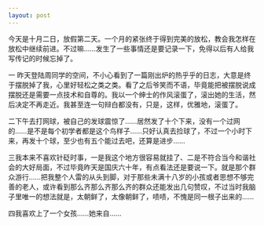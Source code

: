 ```yaml
---
layout: post
---
```

今天是十月二日，放假第二天。一个月的紧张终于得到完美的放松，教会我怎样在放松中继续前进。不过嘛……发生了一些事情还是要记录一下，免得以后有人给我写传记的时候忘掉了。
       
一 昨天登陆周同学的空间，不小心看到了一篇刚出炉的热乎乎的日志，大意是终于摆脱掉了我，心里好轻松之类之类。看了之后爷笑而不语，毕竟能把被摆脱说成摆脱还是需要一点技术和自尊的。我以一个绅士的作风滚蛋了，滚出她的生活，然后决定不再走近。我甚至连一句辩白都没有，只是，这样，优雅地，滚蛋了。
       
二下午去打网球，被自己的发球震惊了……居然发了十个下来，没有一个过网的……是不是每个初学者都是这个鸟样子……只好认真去捡球了，不过一个小时下来，再发十个球，至少也有五个能过去吧，还算是进步……
       
三我本来不喜欢针砭时事，一是我这个地方很容易就挂了、二是不符合当今和谐社会的大好局面，不过毕竟昨天是国庆六十年，有点看法还是要说一下。就是那个群众游行……把我整个人雷的从头到脚，对于那些未满十八岁的小孩或者思想不够完善的老人，或许看到那么齐那么齐那么齐的群众还能发出几句赞叹，不过当时我脑子里唯一的想法就是，太朝鲜了，太像朝鲜了，啧啧，不愧是同一根子出来的……
      
四我喜欢上了一个女孩……她来自……
